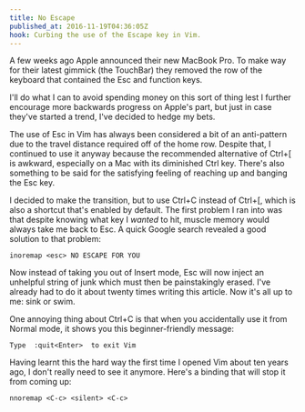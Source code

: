 ```yaml
---
title: No Escape
published_at: 2016-11-19T04:36:05Z
hook: Curbing the use of the Escape key in Vim.
---
```


A few weeks ago Apple announced their new MacBook Pro. To make way for their
latest gimmick (the TouchBar) they removed the row of the keyboard that
contained the Esc and function keys.

I'll do what I can to avoid spending money on this sort of thing lest I further
encourage more backwards progress on Apple's part, but just in case they've
started a trend, I've decided to hedge my bets.

The use of Esc in Vim has always been considered a bit of an anti-pattern due
to the travel distance required off of the home row. Despite that, I continued
to use it anyway because the recommended alternative of Ctrl+[ is awkward,
especially on a Mac with its diminished Ctrl key. There's also something to be
said for the satisfying feeling of reaching up and banging the Esc key.

I decided to make the transition, but to use Ctrl+C instead of Ctrl+[, which is
also a shortcut that's enabled by default. The first problem I ran into was
that despite knowing what key I _wanted_ to hit, muscle memory would always
take me back to Esc. A quick Google search revealed a good solution to that
problem:

    inoremap <esc> NO ESCAPE FOR YOU

Now instead of taking you out of Insert mode, Esc will now inject an unhelpful
string of junk which must then be painstakingly erased. I've already had to do
it about twenty times writing this article. Now it's all up to me: sink or
swim.

One annoying thing about Ctrl+C is that when you accidentally use it from
Normal mode, it shows you this beginner-friendly message:

    Type  :quit<Enter>  to exit Vim

Having learnt this the hard way the first time I opened Vim about ten years
ago, I don't really need to see it anymore. Here's a binding that will stop it
from coming up:

    nnoremap <C-c> <silent> <C-c>

